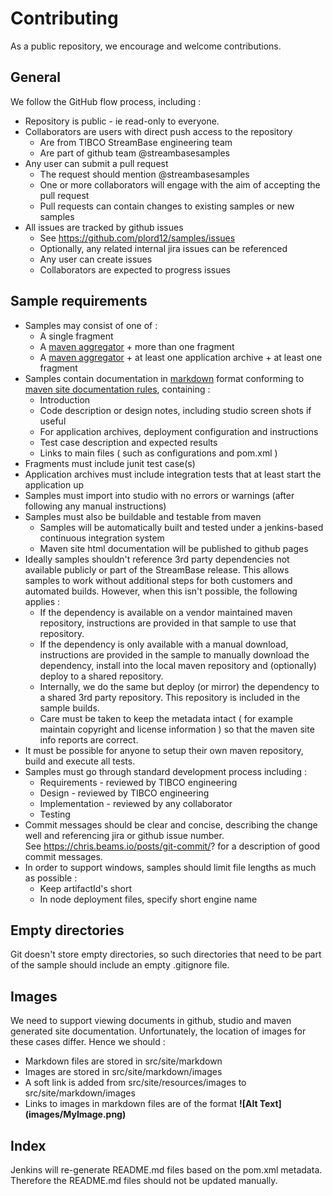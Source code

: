 # Contributing

As a public repository, we encourage and welcome contributions.  

## General

We follow the GitHub flow process, including :

* Repository is public - ie read-only to everyone.
* Collaborators are users with direct push access to the repository
    * Are from TIBCO StreamBase engineering team
    * Are part of github team @streambasesamples
* Any user can submit a pull request
    * The request should mention @streambasesamples
    * One or more collaborators will engage with the aim of accepting the pull request
    * Pull requests can contain changes to existing samples or new samples
* All issues are tracked by github issues
    * See https://github.com/plord12/samples/issues
    * Optionally, any related internal jira issues can be referenced
    * Any user can create issues
    * Collaborators are expected to progress issues

## Sample requirements

* Samples may consist of one of :
  * A single fragment
  * A [maven aggregator](http://maven.apache.org/pom.html#Aggregation) + more than one fragment
  * A [maven aggregator](http://maven.apache.org/pom.html#Aggregation) + at least one application archive + at least one fragment
* Samples contain documentation in [markdown](https://guides.github.com/features/mastering-markdown/) format conforming to [maven site documentation rules](https://maven.apache.org/guides/mini/guide-site.html), containing :
    * Introduction
    * Code description or design notes, including studio screen shots if useful
    * For application archives, deployment configuration and instructions
    * Test case description and expected results
    * Links to main files ( such as configurations and pom.xml )
* Fragments must include junit test case(s)
* Application archives must include integration tests that at least start the application up
* Samples must import into studio with no errors or warnings (after following any manual instructions)
* Samples must also be buildable and testable from maven
  * Samples will be automatically built and tested under a jenkins-based continuous integration system
  * Maven site html documentation will be published to github pages
* Ideally samples shouldn't reference 3rd party dependencies not available publicly or part of the StreamBase release. 
    This allows samples to work without additional steps for both customers and automated builds.  However, when this isn't possible, the following applies : 
    * If the dependency is available on a vendor maintained maven repository, instructions are provided in that sample to use that repository.
    * If the dependency is only available with a manual download, instructions are provided in the sample to manually download the dependency, install into 
    the local maven repository and (optionally) deploy to a shared repository.
    * Internally, we do the same but deploy (or mirror) the dependency to a shared 3rd party repository. This repository is included in the sample builds.
    * Care must be taken to keep the metadata intact ( for example maintain copyright and license information ) so that the maven site info reports are correct.
* It must be possible for anyone to setup their own maven repository, build and execute all tests.
* Samples must go through standard development process including :
  * Requirements - reviewed by TIBCO engineering
  * Design - reviewed by TIBCO engineering
  * Implementation - reviewed by any collaborator
  * Testing
* Commit messages should be clear and concise, describing the change well and referencing jira or github issue number.  
    See https://chris.beams.io/posts/git-commit/? for a description of good commit messages.
* In order to support windows, samples should limit file lengths as much as possible :
  * Keep artifactId's short
  * In node deployment files, specify short engine name 

## Empty directories

Git doesn't store empty directories, so such directories that need to be part of the sample should include an empty .gitignore file.

## Images

We need to support viewing documents in github, studio and maven generated site documentation.  Unfortunately, the location of images for these cases differ.  Hence we should :

* Markdown files are stored in src/site/markdown
* Images are stored in src/site/markdown/images
* A soft link is added from src/site/resources/images to src/site/markdown/images
* Links to images in markdown files are of the format **\!\[Alt Text\]\(images/MyImage.png\)**

## Index

Jenkins will re-generate README.md files based on the pom.xml metadata. Therefore the README.md files should not be updated manually.
